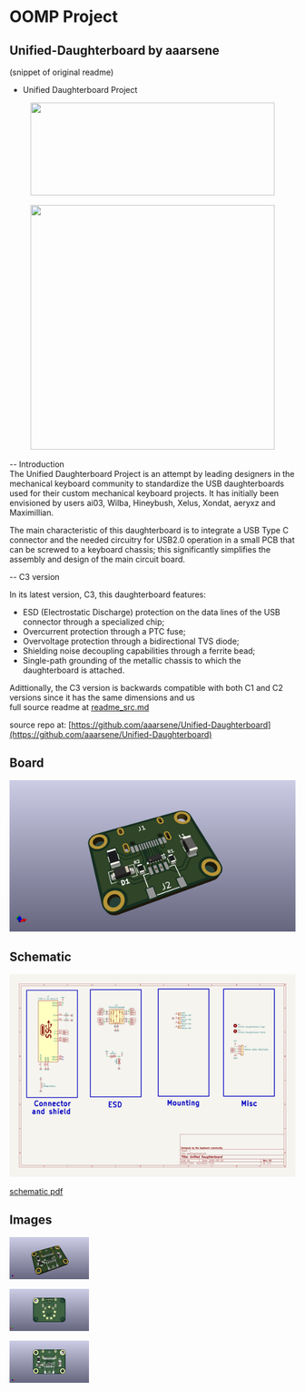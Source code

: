 # OOMP Project  
## Unified-Daughterboard  by aaarsene  
  
(snippet of original readme)  
  
- Unified Daughterboard Project  
  
<p align="center">  
  <img width="430" height="163" src="https://raw.githubusercontent.com/Gondolindrim/Unified-Daughterboard/C3/Images/unifiedName.png">  
</p>  
<p align="center">  
  <img width="430" height="430" src="https://raw.githubusercontent.com/Gondolindrim/Unified-Daughterboard/C3/Images/starsLogo.png">  
</p>  
  
-- Introduction  
The Unified Daughterboard Project is an attempt by leading designers in the mechanical keyboard community to standardize the USB daughterboards used for their custom mechanical keyboard projects. It has initially been envisioned by users ai03, Wilba, Hineybush, Xelus, Xondat, aeryxz and Maximillian.  
  
The main characteristic of this daughterboard is to integrate a USB Type C connector and the needed circuitry for USB2.0 operation in a small PCB that can be screwed to a keyboard chassis; this significantly simplifies the assembly and design of the main circuit board.  
  
-- C3 version  
  
In its latest version, C3, this daughterboard features:  
  
* ESD (Electrostatic Discharge) protection on the data lines of the USB connector through a specialized chip;  
* Overcurrent protection through a PTC fuse;  
* Overvoltage protection through a bidirectional TVS diode;  
* Shielding noise decoupling capabilities through a ferrite bead;  
* Single-path grounding of the metallic chassis to which the daughterboard is attached.  
  
Adittionally, the C3 version is backwards compatible with both C1 and C2 versions since it has the same dimensions and us  
  full source readme at [readme_src.md](readme_src.md)  
  
source repo at: [https://github.com/aaarsene/Unified-Daughterboard](https://github.com/aaarsene/Unified-Daughterboard)  
## Board  
  
[![working_3d.png](working_3d_600.png)](working_3d.png)  
## Schematic  
  
[![working_schematic.png](working_schematic_600.png)](working_schematic.png)  
  
[schematic pdf](working_schematic.pdf)  
## Images  
  
[![working_3d.png](working_3d_140.png)](working_3d.png)  
  
[![working_3d_back.png](working_3d_back_140.png)](working_3d_back.png)  
  
[![working_3d_front.png](working_3d_front_140.png)](working_3d_front.png)  
